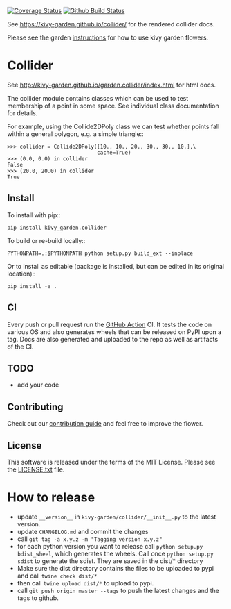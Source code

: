 [![Coverage Status](https://coveralls.io/repos/github/kivy-garden/collider/badge.svg?branch=master)](https://coveralls.io/github/kivy-garden/collider?branch=master)
[![Github Build Status](https://github.com/kivy-garden/collider/workflows/Garden%20flower/badge.svg)](https://github.com/kivy-garden/collider/actions)

See https://kivy-garden.github.io/collider/ for the rendered collider docs.

Please see the garden [instructions](https://kivy-garden.github.io) for how to use kivy garden flowers.

Collider
===============

See http://kivy-garden.github.io/garden.collider/index.html for html docs.

The collider module contains classes which can be used to test membership
of a point in some space. See individual class documentation for details.

For example, using the Collide2DPoly class we can test whether points fall
within a general polygon, e.g. a simple triangle::

    >>> collider = Collide2DPoly([10., 10., 20., 30., 30., 10.],\
                                 cache=True)
    >>> (0.0, 0.0) in collider
    False
    >>> (20.0, 20.0) in collider
    True

Install
---------

To install with pip::

    pip install kivy_garden.collider

To build or re-build locally::

    PYTHONPATH=.:$PYTHONPATH python setup.py build_ext --inplace

Or to install as editable (package is installed, but can be edited in its original location)::

    pip install -e .

CI
--

Every push or pull request run the [GitHub Action](https://github.com/kivy-garden/flower/actions) CI.
It tests the code on various OS and also generates wheels that can be released on PyPI upon a
tag. Docs are also generated and uploaded to the repo as well as artifacts of the CI.

TODO
-------

* add your code

Contributing
--------------

Check out our [contribution guide](CONTRIBUTING.md) and feel free to improve the flower.

License
---------

This software is released under the terms of the MIT License.
Please see the [LICENSE.txt](LICENSE.txt) file.

How to release
===============

* update `__version__` in `kivy-garden/collider/__init__.py` to the latest version.
* update `CHANGELOG.md` and commit the changes
* call `git tag -a x.y.z -m "Tagging version x.y.z"`
* for each python version you want to release call `python setup.py bdist_wheel`, which generates the wheels. Call once `python setup.py sdist` to generate the sdist. They are saved in the dist/* directory
* Make sure the dist directory contains the files to be uploaded to pypi and call `twine check dist/*`
* then call `twine upload dist/*` to upload to pypi.
* call `git push origin master --tags` to push the latest changes and the tags to github.
